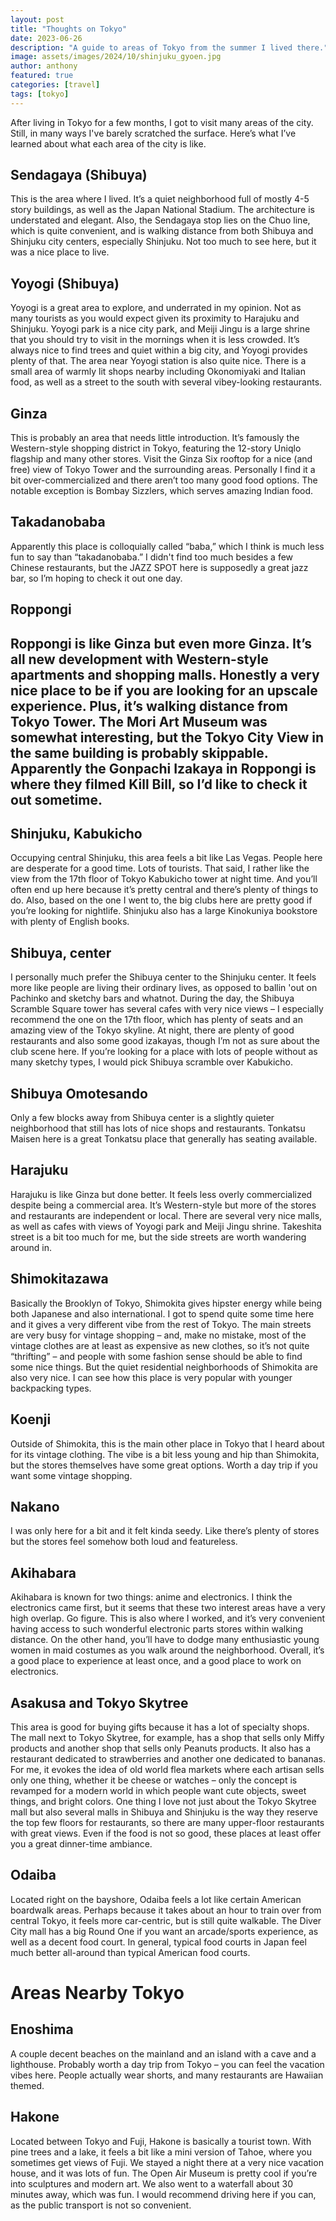```yaml
---
layout: post
title: "Thoughts on Tokyo"
date: 2023-06-26
description: "A guide to areas of Tokyo from the summer I lived there."
image: assets/images/2024/10/shinjuku_gyoen.jpg
author: anthony
featured: true
categories: [travel]
tags: [tokyo]
---
```


After living in Tokyo for a few months, I got to visit many areas of the city. Still, in many ways I've barely scratched the surface. Here’s what I’ve learned about what each area of the city is like. 

## Sendagaya (Shibuya)

This is the area where I lived. It’s a quiet neighborhood full of mostly 4-5 story buildings, as well as the Japan National Stadium. The architecture is understated and elegant. Also, the Sendagaya stop lies on the Chuo line, which is quite convenient, and is walking distance from both Shibuya and Shinjuku city centers, especially Shinjuku. Not too much to see here, but it was a nice place to live. 

## Yoyogi (Shibuya)

Yoyogi is a great area to explore, and underrated in my opinion. Not as many tourists as you would expect given its proximity to Harajuku and Shinjuku. Yoyogi park is a nice city park, and Meiji Jingu is a large shrine that you should try to visit in the mornings when it is less crowded. It’s always nice to find trees and quiet within a big city, and Yoyogi provides plenty of that. The area near Yoyogi station is also quite nice. There is a small area of warmly lit shops nearby including Okonomiyaki and Italian food, as well as a street to the south with several vibey-looking restaurants. 

## Ginza

This is probably an area that needs little introduction. It’s famously the Western-style shopping district in Tokyo, featuring the 12-story Uniqlo flagship and many other stores. Visit the Ginza Six rooftop for a nice (and free) view of Tokyo Tower and the surrounding areas. Personally I find it a bit over-commercialized and there aren’t too many good food options. The notable exception is Bombay Sizzlers, which serves amazing Indian food. 

## Takadanobaba

Apparently this place is colloquially called “baba,” which I think is much less fun to say than “takadanobaba.” I didn't find too much besides a few Chinese restaurants, but the JAZZ SPOT here is supposedly a great jazz bar, so I’m hoping to check it out one day. 

## Roppongi

## Roppongi is like Ginza but even more Ginza. It’s all new development with Western-style apartments and shopping malls. Honestly a very nice place to be if you are looking for an upscale experience. Plus, it’s walking distance from Tokyo Tower. The Mori Art Museum was somewhat interesting, but the Tokyo City View in the same building is probably skippable. Apparently the Gonpachi Izakaya in Roppongi is where they filmed Kill Bill, so I’d like to check it out sometime. 

## Shinjuku, Kabukicho

Occupying central Shinjuku, this area feels a bit like Las Vegas. People here are desperate for a good time. Lots of tourists. That said, I rather like the view from the 17th floor of Tokyo Kabukicho tower at night time. And you’ll often end up here because it’s pretty central and there’s plenty of things to do. Also, based on the one I went to, the big clubs here are pretty good if you’re looking for nightlife. Shinjuku also has a large Kinokuniya bookstore with plenty of English books. 

## Shibuya, center

I personally much prefer the Shibuya center to the Shinjuku center. It feels more like people are living their ordinary lives, as opposed to ballin 'out on Pachinko and sketchy bars and whatnot. During the day, the Shibuya Scramble Square tower has several cafes with very nice views – I especially recommend the one on the 17th floor, which has plenty of seats and an amazing view of the Tokyo skyline. At night, there are plenty of good restaurants and also some good izakayas, though I’m not as sure about the club scene here. If you’re looking for a place with lots of people without as many sketchy types, I would pick Shibuya scramble over Kabukicho. 

## Shibuya Omotesando

Only a few blocks away from Shibuya center is a slightly quieter neighborhood that still has lots of nice shops and restaurants. Tonkatsu Maisen here is a great Tonkatsu place that generally has seating available. 

## Harajuku

Harajuku is like Ginza but done better. It feels less overly commercialized despite being a commercial area. It’s Western-style but more of the stores and restaurants are independent or local. There are several very nice malls, as well as cafes with views of Yoyogi park and Meiji Jingu shrine. Takeshita street is a bit too much for me, but the side streets are worth wandering around in. 

## Shimokitazawa

Basically the Brooklyn of Tokyo, Shimokita gives hipster energy while being both Japanese and also international. I got to spend quite some time here and it gives a very different vibe from the rest of Tokyo. The main streets are very busy for vintage shopping – and, make no mistake, most of the vintage clothes are at least as expensive as new clothes, so it’s not quite “thrifting” – and people with some fashion sense should be able to find some nice things. But the quiet residential neighborhoods of Shimokita are also very nice. I can see how this place is very popular with younger backpacking types. 

## Koenji

Outside of Shimokita, this is the main other place in Tokyo that I heard about for its vintage clothing. The vibe is a bit less young and hip than Shimokita, but the stores themselves have some great options. Worth a day trip if you want some vintage shopping. 

## Nakano

I was only here for a bit and it felt kinda seedy. Like there’s plenty of stores but the stores feel somehow both loud and featureless.

## Akihabara

Akihabara is known for two things: anime and electronics. I think the electronics came first, but it seems that these two interest areas have a very high overlap. Go figure. This is also where I worked, and it’s very convenient having access to such wonderful electronic parts stores within walking distance. On the other hand, you’ll have to dodge many enthusiastic young women in maid costumes as you walk around the neighborhood. Overall, it’s a good place to experience at least once, and a good place to work on electronics. 

## Asakusa and Tokyo Skytree

This area is good for buying gifts because it has a lot of specialty shops. The mall next to Tokyo Skytree, for example, has a shop that sells only Miffy products and another shop that sells only Peanuts products. It also has a restaurant dedicated to strawberries and another one dedicated to bananas. For me, it evokes the idea of old world flea markets where each artisan sells only one thing, whether it be cheese or watches – only the concept is revamped for a modern world in which people want cute objects, sweet things, and bright colors. One thing I love not just about the Tokyo Skytree mall but also several malls in Shibuya and Shinjuku is the way they reserve the top few floors for restaurants, so there are many upper-floor restaurants with great views. Even if the food is not so good, these places at least offer you a great dinner-time ambiance. 

## Odaiba

Located right on the bayshore, Odaiba feels a lot like certain American boardwalk areas. Perhaps because it takes about an hour to train over from central Tokyo, it feels more car-centric, but is still quite walkable. The Diver City mall has a big Round One if you want an arcade/sports experience, as well as a decent food court. In general, typical food courts in Japan feel much better all-around than typical American food courts. 

# Areas Nearby Tokyo

## Enoshima

A couple decent beaches on the mainland and an island with a cave and a lighthouse. Probably worth a day trip from Tokyo – you can feel the vacation vibes here. People actually wear shorts, and many restaurants are Hawaiian themed. 

## Hakone

Located between Tokyo and Fuji, Hakone is basically a tourist town. With pine trees and a lake, it feels a bit like a mini version of Tahoe, where you sometimes get views of Fuji. We stayed a night there at a very nice vacation house, and it was lots of fun. The Open Air Museum is pretty cool if you’re into sculptures and modern art. We also went to a waterfall about 30 minutes away, which was fun. I would recommend driving here if you can, as the public transport is not so convenient. 

